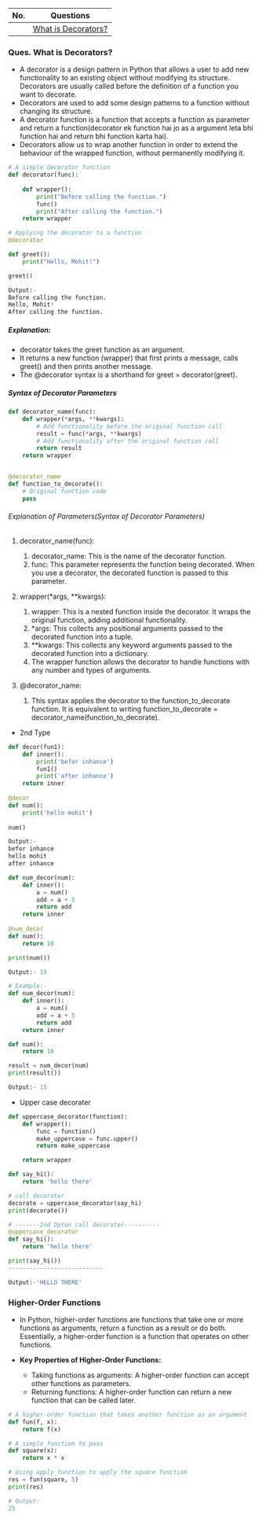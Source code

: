 |  No.  | Questions                                       |
| :---: | ----------------------------------------------- |
|       | [What is Decorators?](#ques-what-is-decorators) |

### Ques. What is Decorators?
* A decorator is a design pattern in Python that allows a user to add new functionality to an existing object without modifying its structure. Decorators are usually called before the definition of a function you want to decorate.
* Decorators are used to add some design patterns to a function without changing its structure.
* A decorator function is a function that accepts a function as parameter and return a function(decorator ek function hai jo as a argument leta bhi function hai and return bhi function karta hai).
* Decorators allow us to wrap another function in order to extend the behaviour of the wrapped function, without permanently modifying it.
```python
# A simple decorator function
def decorator(func):
  
    def wrapper():
        print("Before calling the function.")
        func()
        print("After calling the function.")
    return wrapper

# Applying the decorator to a function
@decorator

def greet():
    print("Hello, Mohit!")

greet()

Output:-
Before calling the function.
Hello, Mohit!
After calling the function.
```
##### Explanation:
* decorator takes the greet function as an argument.
* It returns a new function (wrapper) that first prints a message, calls greet() and then prints another message.
* The @decorator syntax is a shorthand for greet = decorator(greet).

##### Syntax of Decorator Parameters
```python
def decorator_name(func):
    def wrapper(*args, **kwargs):
        # Add functionality before the original function call
        result = func(*args, **kwargs)
        # Add functionality after the original function call
        return result
    return wrapper


@decorator_name
def function_to_decorate():
    # Original function code
    pass
```
###### Explanation of Parameters(Syntax of Decorator Parameters)
1. decorator_name(func):
   1. decorator_name: This is the name of the decorator function.
   2. func: This parameter represents the function being decorated. When you use a decorator, the decorated function is passed to this parameter.

2. wrapper(*args, **kwargs):
   1. wrapper: This is a nested function inside the decorator. It wraps the original function, adding additional functionality.
   2. *args: This collects any positional arguments passed to the decorated function into a tuple.
   3. **kwargs: This collects any keyword arguments passed to the decorated function into a dictionary.
   4. The wrapper function allows the decorator to handle functions with any number and types of arguments.
3. @decorator_name:
   1. This syntax applies the decorator to the function_to_decorate function. It is equivalent to writing function_to_decorate = decorator_name(function_to_decorate).


* 2nd Type
```python
def decor(fun1):
    def inner():
        print('befor inhance')
        fun1()
        print('after inhance')
    return inner
    
@decor   
def num():
    print('hello mohit')
    
num()

Output:-
befor inhance
hello mohit
after inhance
```

```python
def num_decor(num):
    def inner():
        a = num()
        add = a + 5
        return add
    return inner
    
@num_decor
def num():
    return 10

print(num())

Output:- 15

# Example:-
def num_decor(num):
    def inner():
        a = num()
        add = a + 5
        return add
    return inner

def num():
    return 10

result = num_decor(num)
print(result())

Output:- 15
```
* Upper case decorater
```python
def uppercase_decorator(function):
    def wrapper():
        func = function()
        make_uppercase = func.upper()
        return make_uppercase

    return wrapper

def say_hi():
    return 'hello there'

# call decorater
decorate = uppercase_decorator(say_hi)
print(decorate())

# -------2nd Opton call decorater----------
@uppercase_decorator
def say_hi():
    return 'hello there'

print(say_hi())
---------------------------

Output:-'HELLO THERE'
```


### Higher-Order Functions
* In Python, higher-order functions are functions that take one or more functions as arguments, return a function as a result or do both. Essentially, a higher-order function is a function that operates on other functions.

* **Key Properties of Higher-Order Functions:**
  * Taking functions as arguments: A higher-order function can accept other functions as parameters.
  * Returning functions: A higher-order function can return a new function that can be called later.

```python
# A higher-order function that takes another function as an argument
def fun(f, x):
    return f(x)

# A simple function to pass
def square(x):
    return x * x

# Using apply_function to apply the square function
res = fun(square, 5)
print(res)  

# Output:
25
```